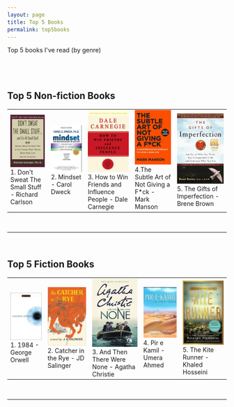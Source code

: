 ```yaml
---
layout: page
title: Top 5 Books
permalink: top5books
---
```


Top 5 books I've read (by genre)

## <br>

## Top 5 Non-fiction Books

<div class="twrapper" markdown="block">

|                                                                                                                                                                                       |                                                                                                               |                                                                                                                                                                                                     |                                                                                                                                                                               |                                                                                                                                                       |
| ------------------------------------------------------------------------------------------------------------------------------------------------------------------------------------- | ------------------------------------------------------------------------------------------------------------- | --------------------------------------------------------------------------------------------------------------------------------------------------------------------------------------------------- | ----------------------------------------------------------------------------------------------------------------------------------------------------------------------------- | ----------------------------------------------------------------------------------------------------------------------------------------------------- |
| <img width="140" alt="Don't Sweat The Small Stuff - Richard Carlson" src="public/don't sweat the small stuff - richard carlson.jpg"> 1. Don't Sweat The Small Stuff - Richard Carlson | <img width="140" alt="Mindset - Carol Dweck" src="public/Mindset - Carol Dweck.jpg"> 2. Mindset - Carol Dweck | <img width="140" alt="How to Win Friends and Influence People - Dale Carnegie" src="public/How to Win Friends and Influence People.jpg"> 3. How to Win Friends and Influence People - Dale Carnegie | <img width="140" alt="The Subtle Art of Not Giving a F\*ck - Mark Manson" src="public/The Subtle Art - Mark Manson.jpg"> 4.The Subtle Art of Not Giving a F\*ck - Mark Manson | <img width="140" alt="The Gifts of Imperfection - Brene Brown" src="public/the gifts of imperfection.jpg"> 5. The Gifts of Imperfection - Brene Brown |

</div>
<br>

---

<br>

## Top 5 Fiction Books

<div class="twrapper" markdown="block">

|                                                                                                                |                                                                                                                                                    |                                                                                                                                                                                  |                                                                                                      |                                                                                                                      |
| -------------------------------------------------------------------------------------------------------------- | -------------------------------------------------------------------------------------------------------------------------------------------------- | -------------------------------------------------------------------------------------------------------------------------------------------------------------------------------- | ---------------------------------------------------------------------------------------------------- | -------------------------------------------------------------------------------------------------------------------- |
| <img width="140" alt="1984 - George Orwell" src="public/1984 - George Orwell.jpg"><br> 1. 1984 - George Orwell | <img width="140" alt="Catcher in the Rye - JD Salinger" src="public/Catcher in the Rye - JD Salinger.jpg"><br> 2. Catcher in the Rye - JD Salinger | <img width="140" alt="And Then There Were None - Agatha Christie" src="public/And Then There Were None - Agatha Christie.jpg"><br> 3. And Then There Were None - Agatha Christie | <img width="140" alt="" src="public/Pir e Kamil - Umera Ahmed.jpg"><br> 4. Pir e Kamil - Umera Ahmed | <img width="140" alt="" src="public/The Kite Runner - Khaled Hosseini.jpg"><br> 5. The Kite Runner - Khaled Hosseini |

</div>

<br>

---

<br>
